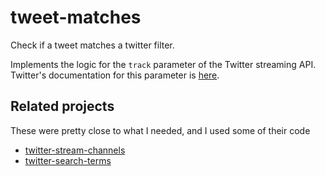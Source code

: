 # tweet-matches
Check if a tweet matches a twitter filter.

Implements the logic for the `track` parameter of the Twitter streaming API.
Twitter's documentation for this parameter is [here](https://dev.twitter.com/streaming/overview/request-parameters#track).

## Related projects
These were pretty close to what I needed, and I used some of their code
* [twitter-stream-channels](https://github.com/topheman/twitter-stream-channels)
* [twitter-search-terms](https://github.com/SpiderStrategies/twitter-search-terms)
